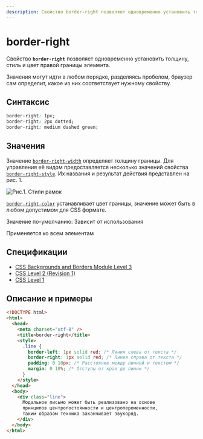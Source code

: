 ```yaml
---
description: Свойство border-right позволяет одновременно установить толщину, стиль и цвет правой границы элемента
---
```


# border-right

Свойство **`border-right`** позволяет одновременно установить толщину, стиль и цвет правой границы элемента.

Значения могут идти в любом порядке, разделяясь пробелом, браузер сам определит, какое из них соответствует нужному свойству.

## Синтаксис

```css
border-right: 1px;
border-right: 2px dotted;
border-right: medium dashed green;
```

## Значения

Значение [`border-right-width`](border-right-width.md) определяет толщину границы. Для управления её видом предоставляется несколько значений свойства [`border-right-style`](border-right-style.md). Их названия и результат действия представлен на рис. 1.

![Рис.1. Стили рамок](border_style_4.png)

[`border-right-color`](border-right-color.md) устанавливает цвет границы, значение может быть в любом допустимом для CSS формате.

Значение по-умолчанию: Зависит от использования

Применяется ко всем элементам

## Спецификации

- [CSS Backgrounds and Borders Module Level 3](http://dev.w3.org/csswg/css3-background/#border-right)
- [CSS Level 2 (Revision 1)](http://www.w3.org/TR/CSS2/box.html#propdef-border-right)
- [CSS Level 1](http://www.w3.org/TR/CSS1/#border-right)

## Описание и примеры

```html
<!DOCTYPE html>
<html>
  <head>
    <meta charset="utf-8" />
    <title>border-right</title>
    <style>
      .line {
        border-left: 1px solid red; /* Линия слева от текста */
        border-right: 1px solid red; /* Линия справа от текста */
        padding: 0 10px; /* Расстояние между линией и текстом */
        margin: 0 10%; /* Отступы от края до линии */
      }
    </style>
  </head>
  <body>
    <div class="line">
      Модальное письмо может быть реализовано на основе
      принципов центропостоянности и центропеременности,
      таким образом техника заканчивает звукоряд.
    </div>
  </body>
</html>
```
